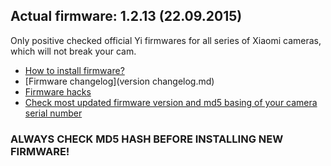 ## Actual firmware: 1.2.13 (22.09.2015)

Only positive checked official Yi firmwares for all series of Xiaomi cameras, which will not break your cam.

 * [How to install firmware?](http://www.xiaoyi.com/home/guide-en.html)
 * [Firmware changelog](version changelog.md)
 * [Firmware hacks](https://github.com/PJanisio/Xiaomi_Yi_autoexec.ash)
 * [Check most updated firmware version and md5 basing of your camera serial number](http://sportsapi.xiaoyi.com/firmware/download?serialNumber=Z23L507S0189776)



### ALWAYS CHECK MD5 HASH BEFORE INSTALLING NEW FIRMWARE!



